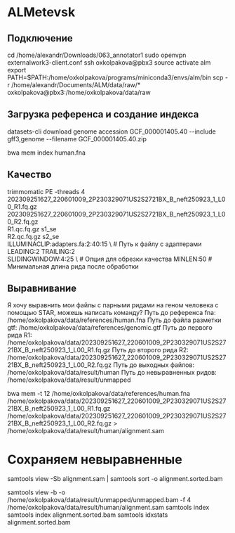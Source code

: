 # ALMetevsk

## Подключение
cd /home/alexandr/Downloads/063_annotator1
sudo openvpn externalwork3-client.conf
ssh oxkolpakova@pbx3
source activate alm
export PATH=$PATH:/home/oxkolpakova/programs/miniconda3/envs/alm/bin
scp -r /home/alexandr/Documents/ALM/data/raw/* oxkolpakova@pbx3:/home/oxkolpakova/data/raw

## Загрузка референса и создание индекса
datasets-cli download genome accession GCF_000001405.40 --include gff3,genome --filename GCF_000001405.40.zip

bwa mem index human.fna

## Качество
  trimmomatic PE -threads 4 202309251627_220601009_2P230329071US2S2721BX_B_neft250923_1_L00_R1.fq.gz 202309251627_220601009_2P230329071US2S2721BX_B_neft250923_1_L00_R2.fq.gz \
    R1.qc.fq.gz s1_se \
    R2.qc.fq.gz s2_se \
    ILLUMINACLIP:adapters.fa:2:40:15 \ # Путь к файлу с адаптерами
    LEADING:2 TRAILING:2 \
    SLIDINGWINDOW:4:25 \ # Опция для обрезки качества
    MINLEN:50 # Минимальная длина рида после обработки

## Выравнивание
Я хочу выравнить мои файлы с парными ридами на геном человека с помощью STAR, можешь написать команду?
Путь до референса fna:
/home/oxkolpakova/data/references/human.fna
Путь до файла разметки gtf:
/home/oxkolpakova/data/references/genomic.gtf
Путь до первого рида R1:
/home/oxkolpakova/data/202309251627_220601009_2P230329071US2S2721BX_B_neft250923_1_L00_R1.fq.gz
Путь до второго рида R2:
/home/oxkolpakova/data/202309251627_220601009_2P230329071US2S2721BX_B_neft250923_1_L00_R2.fq.gz
Путь до выходных файлов:
/home/oxkolpakova/data/result/human
Путь до невыравненных ридов:
/home/oxkolpakova/data/result/unmapped

bwa mem -t 12 /home/oxkolpakova/data/references/human.fna /home/oxkolpakova/data/202309251627_220601009_2P230329071US2S2721BX_B_neft250923_1_L00_R1.fq.gz /home/oxkolpakova/data/202309251627_220601009_2P230329071US2S2721BX_B_neft250923_1_L00_R2.fq.gz > /home/oxkolpakova/data/result/human/alignment.sam
  
# Сохраняем невыравненные
samtools view -Sb alignment.sam | samtools sort -o alignment.sorted.bam

samtools view -b -o /home/oxkolpakova/data/result/unmapped/unmapped.bam -f 4 /home/oxkolpakova/data/result/human/alignment.sam
samtools index samtools index alignment.sorted.bam 
samtools idxstats alignment.sorted.bam 
